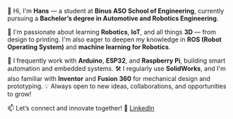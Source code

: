👋 Hi, I'm **Hans** — a student at **Binus ASO School of Engineering**, currently pursuing a **Bachelor’s degree in Automotive and Robotics Engineering**.

🚀 I'm passionate about learning **Robotics**, **IoT**, and all things **3D** — from design to printing. I'm also eager to deepen my knowledge in **ROS (Robot Operating System)** and **machine learning for Robotics**.

🔧 I frequently work with **Arduino**, **ESP32**, and **Raspberry Pi**, building smart automation and embedded systems.
🛠️ I regularly use **SolidWorks**, and I'm also familiar with **Inventor** and **Fusion 360** for mechanical design and prototyping.
💡 Always open to new ideas, collaborations, and opportunities to grow!

📫 Let’s connect and innovate together!
🔗 [LinkedIn](https://www.linkedin.com/in/hans-gabriel-tjandra-842b16280/)
